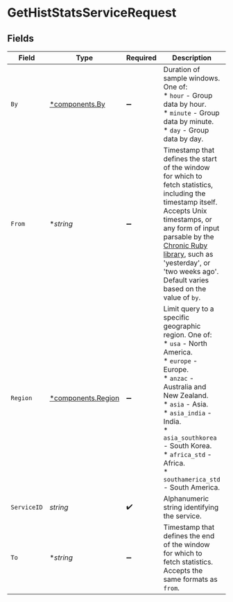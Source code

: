 # GetHistStatsServiceRequest


## Fields

| Field                                                                                                                                                                                                                                                                                                                        | Type                                                                                                                                                                                                                                                                                                                         | Required                                                                                                                                                                                                                                                                                                                     | Description                                                                                                                                                                                                                                                                                                                  | Example                                                                                                                                                                                                                                                                                                                      |
| ---------------------------------------------------------------------------------------------------------------------------------------------------------------------------------------------------------------------------------------------------------------------------------------------------------------------------- | ---------------------------------------------------------------------------------------------------------------------------------------------------------------------------------------------------------------------------------------------------------------------------------------------------------------------------- | ---------------------------------------------------------------------------------------------------------------------------------------------------------------------------------------------------------------------------------------------------------------------------------------------------------------------------- | ---------------------------------------------------------------------------------------------------------------------------------------------------------------------------------------------------------------------------------------------------------------------------------------------------------------------------- | ---------------------------------------------------------------------------------------------------------------------------------------------------------------------------------------------------------------------------------------------------------------------------------------------------------------------------- |
| `By`                                                                                                                                                                                                                                                                                                                         | [*components.By](../../models/components/by.md)                                                                                                                                                                                                                                                                              | :heavy_minus_sign:                                                                                                                                                                                                                                                                                                           | Duration of sample windows. One of:<br/>  * `hour` - Group data by hour.<br/>  * `minute` - Group data by minute.<br/>  * `day` - Group data by day.<br/>                                                                                                                                                                    | day                                                                                                                                                                                                                                                                                                                          |
| `From`                                                                                                                                                                                                                                                                                                                       | **string*                                                                                                                                                                                                                                                                                                                    | :heavy_minus_sign:                                                                                                                                                                                                                                                                                                           | Timestamp that defines the start of the window for which to fetch statistics, including the timestamp itself. Accepts Unix timestamps, or any form of input parsable by the [Chronic Ruby library](https://github.com/mojombo/chronic), such as 'yesterday', or 'two weeks ago'. Default varies based on the value of `by`.<br/> |                                                                                                                                                                                                                                                                                                                              |
| `Region`                                                                                                                                                                                                                                                                                                                     | [*components.Region](../../models/components/region.md)                                                                                                                                                                                                                                                                      | :heavy_minus_sign:                                                                                                                                                                                                                                                                                                           | Limit query to a specific geographic region. One of:<br/>  * `usa` - North America.<br/>  * `europe` - Europe.<br/>  * `anzac` - Australia and New Zealand.<br/>  * `asia` - Asia.<br/>  * `asia_india` - India.<br/>  * `asia_southkorea` - South Korea.<br/>  * `africa_std` - Africa.<br/>  * `southamerica_std` - South America.<br/> | usa                                                                                                                                                                                                                                                                                                                          |
| `ServiceID`                                                                                                                                                                                                                                                                                                                  | *string*                                                                                                                                                                                                                                                                                                                     | :heavy_check_mark:                                                                                                                                                                                                                                                                                                           | Alphanumeric string identifying the service.                                                                                                                                                                                                                                                                                 | SU1Z0isxPaozGVKXdv0eY                                                                                                                                                                                                                                                                                                        |
| `To`                                                                                                                                                                                                                                                                                                                         | **string*                                                                                                                                                                                                                                                                                                                    | :heavy_minus_sign:                                                                                                                                                                                                                                                                                                           | Timestamp that defines the end of the window for which to fetch statistics. Accepts the same formats as `from`.<br/>                                                                                                                                                                                                         |                                                                                                                                                                                                                                                                                                                              |